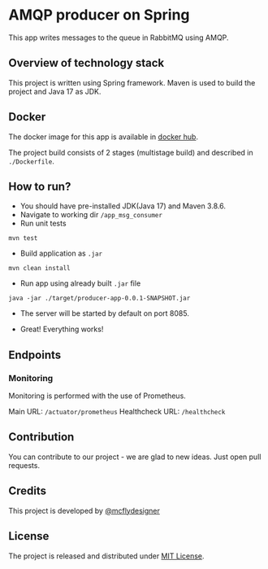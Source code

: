 # AMQP producer on Spring

This app writes messages to the queue in RabbitMQ using AMQP.

## Overview of technology stack
This project is written using Spring framework. Maven is used to build the project and Java 17 as JDK.

## Docker
The docker image for this app is available in [docker hub](https://hub.docker.com/repository/docker/mcflydesigner/tv-lab-5-aqmp-producer).

The project build consists of 2 stages (multistage build) and described in `./Dockerfile`.


## How to run?
* You should have pre-installed JDK(Java 17) and Maven 3.8.6.
* Navigate to working dir ```/app_msg_consumer```
* Run unit tests
```shell
mvn test
```
* Build application as ```.jar```
```shell
mvn clean install
```
* Run app using already built ```.jar``` file
```shell
java -jar ./target/producer-app-0.0.1-SNAPSHOT.jar
```

* The server will be started by default on port 8085.

* Great! Everything works!

## Endpoints
### Monitoring

Monitoring is performed with the use of Prometheus.

Main URL: `/actuator/prometheus`
Healthcheck URL: `/healthcheck`

## Contribution
You can contribute to our project - we are glad to new ideas. Just open pull requests.

## Credits
This project is developed by [@mcflydesigner](https://github.com/mcflydesigner)

## License
The project is released and distributed under [MIT License](https://en.wikipedia.org/wiki/MIT_License).